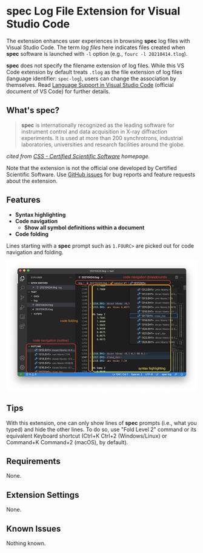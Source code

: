 # __spec__ Log File Extension for Visual Studio Code

The extension enhances user experiences in browsing __spec__ log files with Visual Studio Code.
The term _log files_ here indicates files created when __spec__ software is launched with `-l` option (e.g., `fourc -l 20210414.tlog`).

__spec__ does not specify the filename extension of log files.
While this VS Code extension by default treats `.tlog` as the file extension of log files (language identifier: `spec-log`), users can change the association by themselves.
Read [Language Support in Visual Studio Code](https://code.visualstudio.com/docs/languages/overview) (official document of VS Code) for further details.

## What's __spec__?

> __spec__ is internationally recognized as the leading software for instrument control and data acquisition in X-ray diffraction experiments.
> It is used at more than 200 synchrotrons, industrial laboratories, universities and research facilities around the globe.

_cited from [CSS - Certified Scientific Software](https://www.certif.com) homepage._

Note that the extension is not the official one developed by Certified Scientific Software.
Use [GitHub issues](https://github.com/fujidana/vscode-spec-log/issues) for bug reports and feature requests about the extension.

## Features

* __Syntax highlighting__
* __Code navigation__
  * __Show all symbol definitions within a document__
* __Code folding__

Lines starting with a __spec__ prompt such as `1.FOURC>` are picked out for code navigation and folding.

![screenshot](resources/screenshot.png)

## Tips

With this extension, one can only show lines of __spec__ prompts (i.e., what you typed) and hide the other lines.
To do so, use "Fold Level 2" command or its equivalent Keyboard shortcut (Ctrl+K Ctrl+2 (Windows/Linux) or Command+K Command+2 (macOS), by default).

## Requirements

None.

## Extension Settings

None.

## Known Issues

Nothing known.
